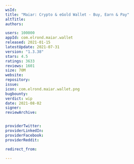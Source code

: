 ```yaml
---
wsId: 
title: "Maiar: Crypto & eGold Wallet - Buy, Earn & Pay"
altTitle: 
authors:

users: 100000
appId: com.elrond.maiar.wallet
released: 2021-01-15
latestUpdate: 2021-07-31
version: "1.3.38"
stars: 4.5
ratings: 3633
reviews: 1601
size: 70M
website: 
repository: 
issue: 
icon: com.elrond.maiar.wallet.png
bugbounty: 
verdict: wip
date: 2021-08-02
signer: 
reviewArchive:


providerTwitter: 
providerLinkedIn: 
providerFacebook: 
providerReddit: 

redirect_from:

---
```



